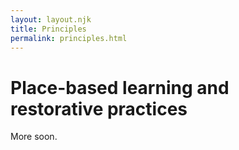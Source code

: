 ```yaml
---
layout: layout.njk
title: Principles
permalink: principles.html
---
```


# Place-based learning and restorative practices

More soon.
